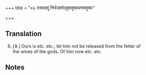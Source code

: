 +++
title = "०६ तस्मादमुं निर्भजामोऽमुमामुष्यायणममुष्याः"

+++
## Translation
6. ⌊9.⌋ Ours is etc. etc.; let him not be released from the fetter of  
the wives of the gods. Of him now etc. etc.

## Notes

